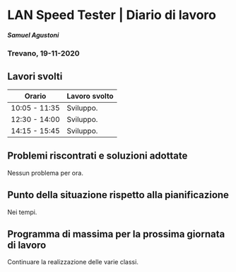 # LAN Speed Tester | Diario di lavoro

##### Samuel Agustoni

### Trevano, 19-11-2020

## Lavori svolti

| Orario | Lavoro svolto |
| ------ | ----------- |
| 10:05 - 11:35  | Sviluppo. |
| 12:30 - 14:00  | Sviluppo. |
| 14:15 - 15:45  | Sviluppo. |

## Problemi riscontrati e soluzioni adottate
Nessun problema per ora.
## Punto della situazione rispetto alla pianificazione
Nei tempi.

## Programma di massima per la prossima giornata di lavoro
Continuare la realizzazione delle varie classi.
